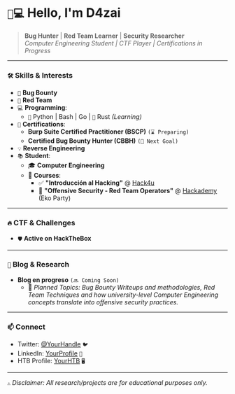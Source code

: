 # `👨💻` Hello, I'm D4zai

> **Bug Hunter** | **Red Team Learner** | **Security Researcher**  
> *Computer Engineering Student | CTF Player | Certifications in Progress*

---

### `🛠️` **Skills & Interests**
- `🐛` **Bug Bounty**
- `🔴` **Red Team**
- `💻` **Programming**:  
  - `🐍` Python | Bash | Go | `🦀` Rust *(Learning)*
- `📜` **Certifications**:  
  - **Burp Suite Certified Practitioner (BSCP)** `(⌛ Preparing)`  
  - **Certified Bug Bounty Hunter (CBBH)** `(🚀 Next Goal)`  
- `💡` **Reverse Engineering**
- `📚` **Student**:  
  - 🎓 **Computer Engineering**
  - 🏫 **Courses**:  
    - ✅ **"Introducción al Hacking"** @ [Hack4u](https://hack4u.io/)  
    - 📖 **"Offensive Security - Red Team Operators"** @ [Hackademy](https://ekoparty.org/hackademy/) (Eko Party)  

---

### `🔥` **CTF & Challenges**
- `🛡️` **Active on HackTheBox**

---

### `📝` **Blog & Research**
- **Blog en progreso** `(🔜 Coming Soon)`  
  - 📌 *Planned Topics: Bug Bounty Writeups and methodologies, Red Team Techniques and how university-level Computer Engineering concepts translate into offensive security practices.*  

---

### `📫` **Connect**
- Twitter: [@YourHandle](https://twitter.com/YourHandle) `🐦`  
- LinkedIn: [YourProfile](https://linkedin.com/in/YourProfile) `💼`  
- HTB Profile: [YourHTB](https://app.hackthebox.com/profile/123456) `🖥️`  

---

`⚠️` *Disclaimer: All research/projects are for educational purposes only.*  
